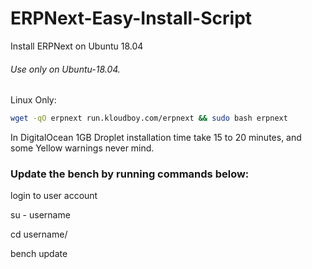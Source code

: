 # ERPNext-Easy-Install-Script
Install ERPNext on Ubuntu 18.04


###### Use only on Ubuntu-18.04.

Linux Only:

```sh
wget -qO erpnext run.kloudboy.com/erpnext && sudo bash erpnext
```
In DigitalOcean 1GB Droplet installation time take 15 to 20 minutes, and some Yellow warnings never mind.

### Update the bench by running commands below:

login to user account

su - username

cd username/

bench update
